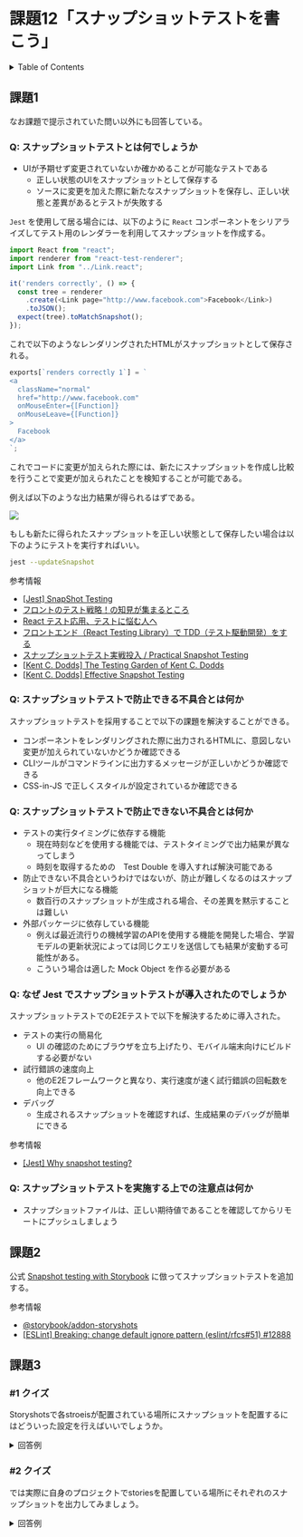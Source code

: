 # 課題12「スナップショットテストを書こう」

<!-- START doctoc generated TOC please keep comment here to allow auto update -->
<!-- DON'T EDIT THIS SECTION, INSTEAD RE-RUN doctoc TO UPDATE -->
<details>
<summary>Table of Contents</summary>

- [課題1](#%E8%AA%B2%E9%A1%8C1)
  - [Q: スナップショットテストとは何でしょうか](#q-%E3%82%B9%E3%83%8A%E3%83%83%E3%83%97%E3%82%B7%E3%83%A7%E3%83%83%E3%83%88%E3%83%86%E3%82%B9%E3%83%88%E3%81%A8%E3%81%AF%E4%BD%95%E3%81%A7%E3%81%97%E3%82%87%E3%81%86%E3%81%8B)
  - [Q: スナップショットテストで防止できる不具合とは何か](#q-%E3%82%B9%E3%83%8A%E3%83%83%E3%83%97%E3%82%B7%E3%83%A7%E3%83%83%E3%83%88%E3%83%86%E3%82%B9%E3%83%88%E3%81%A7%E9%98%B2%E6%AD%A2%E3%81%A7%E3%81%8D%E3%82%8B%E4%B8%8D%E5%85%B7%E5%90%88%E3%81%A8%E3%81%AF%E4%BD%95%E3%81%8B)
  - [Q: スナップショットテストで防止できない不具合とは何か](#q-%E3%82%B9%E3%83%8A%E3%83%83%E3%83%97%E3%82%B7%E3%83%A7%E3%83%83%E3%83%88%E3%83%86%E3%82%B9%E3%83%88%E3%81%A7%E9%98%B2%E6%AD%A2%E3%81%A7%E3%81%8D%E3%81%AA%E3%81%84%E4%B8%8D%E5%85%B7%E5%90%88%E3%81%A8%E3%81%AF%E4%BD%95%E3%81%8B)
  - [Q: なぜ Jest でスナップショットテストが導入されたのでしょうか](#q-%E3%81%AA%E3%81%9C-jest-%E3%81%A7%E3%82%B9%E3%83%8A%E3%83%83%E3%83%97%E3%82%B7%E3%83%A7%E3%83%83%E3%83%88%E3%83%86%E3%82%B9%E3%83%88%E3%81%8C%E5%B0%8E%E5%85%A5%E3%81%95%E3%82%8C%E3%81%9F%E3%81%AE%E3%81%A7%E3%81%97%E3%82%87%E3%81%86%E3%81%8B)
  - [Q: スナップショットテストを実施する上での注意点は何か](#q-%E3%82%B9%E3%83%8A%E3%83%83%E3%83%97%E3%82%B7%E3%83%A7%E3%83%83%E3%83%88%E3%83%86%E3%82%B9%E3%83%88%E3%82%92%E5%AE%9F%E6%96%BD%E3%81%99%E3%82%8B%E4%B8%8A%E3%81%A7%E3%81%AE%E6%B3%A8%E6%84%8F%E7%82%B9%E3%81%AF%E4%BD%95%E3%81%8B)
- [課題2](#%E8%AA%B2%E9%A1%8C2)
- [課題3](#%E8%AA%B2%E9%A1%8C3)
  - [&#035;1 クイズ](#1-%E3%82%AF%E3%82%A4%E3%82%BA)
  - [&#035;2 クイズ](#2-%E3%82%AF%E3%82%A4%E3%82%BA)

</details>
<!-- END doctoc generated TOC please keep comment here to allow auto update -->

## 課題1

なお課題で提示されていた問い以外にも回答している。

### Q: スナップショットテストとは何でしょうか

- UIが予期せず変更されていないか確かめることが可能なテストである
  - 正しい状態のUIをスナップショットとして保存する
  - ソースに変更を加えた際に新たなスナップショットを保存し、正しい状態と差異があるとテストが失敗する

`Jest` を使用して居る場合には、以下のように `React` コンポーネントをシリアライズしてテスト用のレンダラーを利用してスナップショットを作成する。

```js
import React from "react";
import renderer from "react-test-renderer";
import Link from "../Link.react";

it('renders correctly', () => {
  const tree = renderer
    .create(<Link page="http://www.facebook.com">Facebook</Link>)
    .toJSON();
  expect(tree).toMatchSnapshot();
});
```

これで以下のようなレンダリングされたHTMLがスナップショットとして保存される。

```js
exports[`renders correctly 1`] = `
<a
  className="normal"
  href="http://www.facebook.com"
  onMouseEnter={[Function]}
  onMouseLeave={[Function]}
>
  Facebook
</a>
`;
```

これでコードに変更が加えられた際には、新たにスナップショットを作成し比較を行うことで変更が加えられたことを検知することが可能である。

例えば以下のような出力結果が得られるはずである。

![](https://jestjs.io/img/content/failedSnapshotTest.png)

もしも新たに得られたスナップショットを正しい状態として保存したい場合は以下のようにテストを実行すればいい。

```bash
jest --updateSnapshot
```

参考情報

- [[Jest] SnapShot Testing](https://jestjs.io/docs/ja/snapshot-testing)
- [フロントのテスト戦略！の知見が集まるところ](https://zenn.dev/seya/scraps/6f930e359d6a7c)
- [React テスト応用、テストに悩む人へ](https://zenn.dev/tkdn/books/react-testing-patterns)
- [フロントエンド（React Testing Library）で TDD（テスト駆動開発）をする](https://zenn.dev/higa/articles/34439dc279c55dd2ab95)
- [スナップショットテスト実戦投入 / Practical Snapshot Testing](https://speakerdeck.com/imaizume/practical-snapshot-testing)
- [[Kent C. Dodds] The Testing Garden of Kent C. Dodds](https://kentcdodds.com/testing/)
- [[Kent C. Dodds] Effective Snapshot Testing](https://kentcdodds.com/blog/effective-snapshot-testing?source=userActivityShare-7aad912c550f-1516512013)

### Q: スナップショットテストで防止できる不具合とは何か

スナップショットテストを採用することで以下の課題を解決することができる。

- コンポーネントをレンダリングされた際に出力されるHTMLに、意図しない変更が加えられていないかどうか確認できる
- CLIツールがコマンドラインに出力するメッセージが正しいかどうか確認できる
- CSS-in-JS で正しくスタイルが設定されているか確認できる

### Q: スナップショットテストで防止できない不具合とは何か

- テストの実行タイミングに依存する機能
  - 現在時刻などを使用する機能では、テストタイミングで出力結果が異なってしまう
  - 時刻を取得するための　Test Double を導入すれば解決可能である
- 防止できない不具合というわけではないが、防止が難しくなるのはスナップショットが巨大になる機能
  - 数百行のスナップショットが生成される場合、その差異を黙示することは難しい
- 外部パッケージに依存している機能
  - 例えば最近流行りの機械学習のAPIを使用する機能を開発した場合、学習モデルの更新状況によっては同じクエリを送信しても結果が変動する可能性がある。
  - こういう場合は適した Mock Object を作る必要がある

### Q: なぜ Jest でスナップショットテストが導入されたのでしょうか

スナップショットテストでのE2Eテストで以下を解決するために導入された。

- テストの実行の簡易化
  - UI の確認のためにブラウザを立ち上げたり、モバイル端末向けにビルドする必要がない
- 試行錯誤の速度向上
  - 他のE2Eフレームワークと異なり、実行速度が速く試行錯誤の回転数を向上できる
- デバッグ
  - 生成されるスナップショットを確認すれば、生成結果のデバッグが簡単にできる

参考情報

- [[Jest] Why snapshot testing?](https://jestjs.io/blog/2016/07/27/jest-14.html#why-snapshot-testing)

### Q: スナップショットテストを実施する上での注意点は何か

- スナップショットファイルは、正しい期待値であることを確認してからリモートにプッシュしましょう

## 課題2

公式 [Snapshot testing with Storybook](https://storybook.js.org/docs/react/workflows/snapshot-testing) に倣ってスナップショットテストを追加する。

参考情報

- [@storybook/addon-storyshots](https://www.npmjs.com/package/@storybook/addon-storyshots)
- [[ESLint] Breaking: change default ignore pattern (eslint/rfcs#51) #12888](https://github.com/eslint/eslint/pull/12888)

## 課題3

### #1 クイズ

Storyshotsで各stroeisが配置されている場所にスナップショットを配置するにはどういった設定を行えばいいでしょうか。

<details>
<summary>回答例</summary>

[multiSnapshotWithOptions(options)](https://github.com/storybookjs/storybook/tree/master/addons/storyshots/storyshots-core#multisnapshotwithoptionsoptions)

</details>

### #2 クイズ

では実際に自身のプロジェクトでstoriesを配置している場所にそれぞれのスナップショットを出力してみましょう。

<details>
<summary>回答例</summary>


</details>
